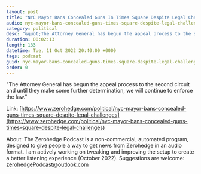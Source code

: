 ```yaml
---
layout: post
title: "NYC Mayor Bans Concealed Guns In Times Square Despite Legal Challenges"
audio: nyc-mayor-bans-concealed-guns-times-square-despite-legal-challenges-0
category: political
desc: "&quot;The Attorney General has begun the appeal process to the second circuit and until they make some further determination, we will continue to enforce the law.&quot; "
duration: 00:02:13
length: 133
datetime: Tue, 11 Oct 2022 20:40:00 +0000
tags: podcast
guid: nyc-mayor-bans-concealed-guns-times-square-despite-legal-challenges-0
order: 0
---
```

&quot;The Attorney General has begun the appeal process to the second circuit and until they make some further determination, we will continue to enforce the law.&quot; 

Link: [https://www.zerohedge.com/political/nyc-mayor-bans-concealed-guns-times-square-despite-legal-challenges](https://www.zerohedge.com/political/nyc-mayor-bans-concealed-guns-times-square-despite-legal-challenges)

About: The Zerohedge Podcast is a non-commercial, automated program, designed to give people a way to get news from Zerohedge in an audio format.  I am actively working on tweaking and improving the setup to create a better listening experience (October 2022).  Suggestions are welcome: [zerohedgePodcast@outlook.com](mailto:zerohedgePodcast@outlook.com)